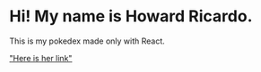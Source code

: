# Hi! My name is Howard Ricardo.

This is my pokedex made only with React.

["Here is her link"]("https://pokedex-is58s9ipl.vercel.app/")

